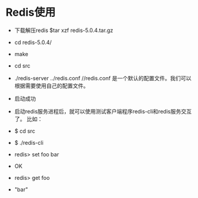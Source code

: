 # Redis使用

- 下载解压redis $tar xzf redis-5.0.4.tar.gz 
- cd redis-5.0.4/
- make
- cd src
- ./redis-server ../redis.conf                 //redis.conf 是一个默认的配置文件。我们可以根据需要使用自己的配置文件。

- 启动成功

- 启动redis服务进程后，就可以使用测试客户端程序redis-cli和redis服务交互了。 比如：
- $ cd src
- $ ./redis-cli
- redis> set foo bar
- OK
- redis> get foo
- "bar"


 
